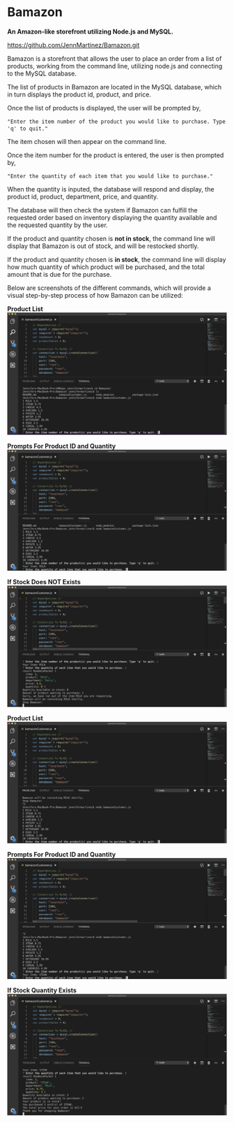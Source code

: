 # Bamazon
**An Amazon-like storefront utilizing Node.js and MySQL.**

https://github.com/JennMartinez/Bamazon.git

Bamazon is a storefront that allows the user to place an order from a list of products, working from the command line, utilizing node.js and connecting to the MySQL database. 

The list of products in Bamazon are located in the MySQL database, which in turn displays the product id, product, and price.

Once the list of products is displayed, the user will be prompted by, 

    "Enter the item number of the product you would like to purchase. Type 'q' to quit." 

The item chosen will then appear on the command line.

Once the item number for the product is entered, the user is then prompted by,

    "Enter the quantity of each item that you would like to purchase."
    
When the quantity is inputed, the database will respond and display, the product id, product, department, price, and quantity.

The database will then check the system if Bamazon can fulfill the requested order based on inventory displaying the quantity available and the requested quantity by the user. 

If the product and quantity chosen is **not in stock**, the command line will display that Bamazon is out of stock, and will be restocked shortly. 

If the product and quantity chosen is **in stock**, the command line will display how much quantity of which product will be purchased, and the total amount that is due for the purchase.

Below are screenshots of the different commands, which will provide a visual step-by-step process of how Bamazon can be utilized:

**Product List**
![Image of product_list](assets/images/product_list.png)

**Prompts For Product ID and Quantity**
![Image of product_list](assets/images/prompts.png)

**If Stock Does NOT Exists**
![Image of product_list](assets/images/no_stock.png)

**Product List**
![Image of product_list](assets/images/products.png)

**Prompts For Product ID and Quantity**
![Image of product_list](assets/images/prompt.png)

**If Stock Quantity Exists**
![Image of product_list](assets/images/stock.png)

